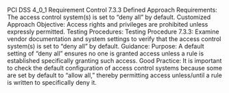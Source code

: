 PCI DSS 4_0_1 Requirement Control 7.3.3 Defined Approach Requirements: The access control system(s) is set to “deny all” by default. Customized Approach Objective: Access rights and privileges are prohibited unless expressly permitted. Testing Procedures: Testing Procedure 7.3.3: Examine vendor documentation and system settings to verify that the access control system(s) is set to “deny all” by default. Guidance: Purpose: A default setting of “deny all” ensures no one is granted access unless a rule is established specifically granting such access. Good Practice: It is important to check the default configuration of access control systems because some are set by default to “allow all,” thereby permitting access unless/until a rule is written to specifically deny it.